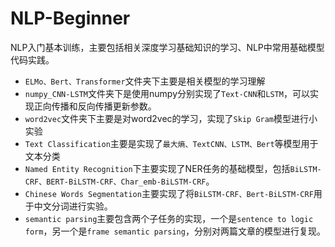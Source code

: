 # NLP-Beginner 

NLP入门基本训练，主要包括相关深度学习基础知识的学习、NLP中常用基础模型代码实践。

- `ELMo、Bert、Transformer`文件夹下主要是相关模型的学习理解
- `numpy_CNN-LSTM`文件夹下是使用numpy分别实现了`Text-CNN`和`LSTM`，可以实现正向传播和反向传播更新参数。
- `word2vec`文件夹下主要是对word2vec的学习，实现了`Skip Gram`模型进行小实验
- `Text Classification`主要是实现了`最大熵、TextCNN、LSTM、Bert`等模型用于文本分类
- `Named Entity Recognition`下主要实现了NER任务的基础模型，包括`BiLSTM-CRF、BERT-BiLSTM-CRF、Char_emb-BiLSTM-CRF`。
- `Chinese Words Segmentation`主要实现了将`BiLSTM-CRF、Bert-BiLSTM-CRF`用于中文分词进行实验。
- `semantic parsing`主要包含两个子任务的实现，一个是`sentence to logic form`，另一个是`frame semantic parsing`，分别对两篇文章的模型进行复现。